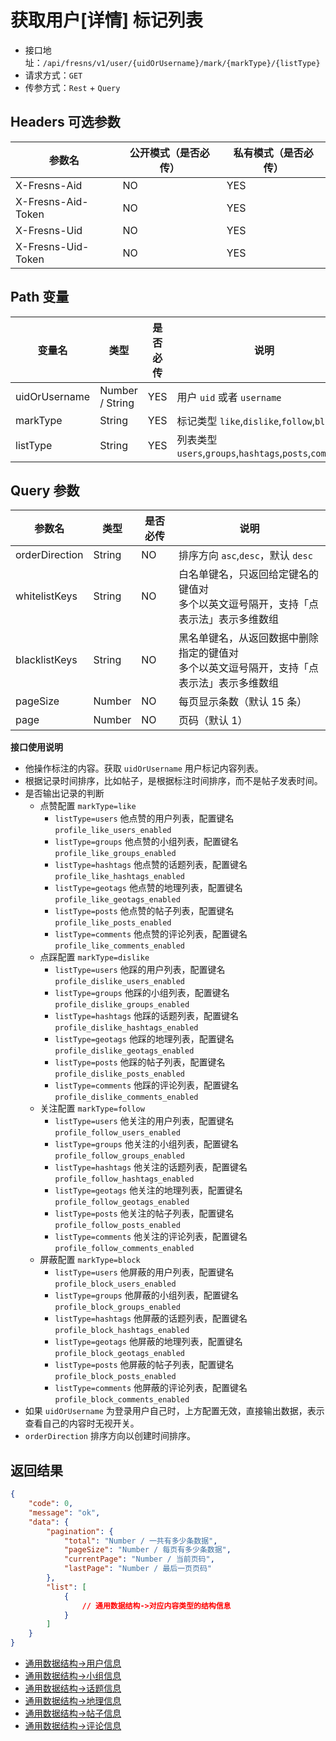 # 获取用户[详情] 标记列表

- 接口地址：`/api/fresns/v1/user/{uidOrUsername}/mark/{markType}/{listType}`
- 请求方式：`GET`
- 传参方式：`Rest` + `Query`

## Headers 可选参数

| 参数名 | 公开模式（是否必传） | 私有模式（是否必传） |
| --- | --- | --- |
| X-Fresns-Aid | NO | YES |
| X-Fresns-Aid-Token | NO | YES |
| X-Fresns-Uid | NO | YES |
| X-Fresns-Uid-Token | NO | YES |

## Path 变量

| 变量名 | 类型 | 是否必传 | 说明 |
| --- | --- | --- | --- |
| uidOrUsername | Number / String | YES | 用户 `uid` 或者 `username` |
| markType | String | YES | 标记类型 `like`,`dislike`,`follow`,`block` |
| listType | String | YES | 列表类型 `users`,`groups`,`hashtags`,`posts`,`comments` |

## Query 参数

| 参数名 | 类型 | 是否必传 | 说明 |
| --- | --- | --- | --- |
| orderDirection | String | NO | 排序方向 `asc`,`desc`，默认 `desc` |
| whitelistKeys | String | NO | 白名单键名，只返回给定键名的键值对<br>多个以英文逗号隔开，支持「点表示法」表示多维数组 |
| blacklistKeys | String | NO | 黑名单键名，从返回数据中删除指定的键值对<br>多个以英文逗号隔开，支持「点表示法」表示多维数组 |
| pageSize | Number | NO | 每页显示条数（默认 15 条） |
| page | Number | NO | 页码（默认 1） |

**接口使用说明**

- 他操作标注的内容。获取 `uidOrUsername` 用户标记内容列表。
- 根据记录时间排序，比如帖子，是根据标注时间排序，而不是帖子发表时间。
- 是否输出记录的判断
    - 点赞配置 `markType=like`
        - `listType=users` 他点赞的用户列表，配置键名 `profile_like_users_enabled`
        - `listType=groups` 他点赞的小组列表，配置键名 `profile_like_groups_enabled`
        - `listType=hashtags` 他点赞的话题列表，配置键名 `profile_like_hashtags_enabled`
        - `listType=geotags` 他点赞的地理列表，配置键名 `profile_like_geotags_enabled`
        - `listType=posts` 他点赞的帖子列表，配置键名 `profile_like_posts_enabled`
        - `listType=comments` 他点赞的评论列表，配置键名 `profile_like_comments_enabled`
    - 点踩配置 `markType=dislike`
        - `listType=users` 他踩的用户列表，配置键名 `profile_dislike_users_enabled`
        - `listType=groups` 他踩的小组列表，配置键名 `profile_dislike_groups_enabled`
        - `listType=hashtags` 他踩的话题列表，配置键名 `profile_dislike_hashtags_enabled`
        - `listType=geotags` 他踩的地理列表，配置键名 `profile_dislike_geotags_enabled`
        - `listType=posts` 他踩的帖子列表，配置键名 `profile_dislike_posts_enabled`
        - `listType=comments` 他踩的评论列表，配置键名 `profile_dislike_comments_enabled`
    - 关注配置 `markType=follow`
        - `listType=users` 他关注的用户列表，配置键名 `profile_follow_users_enabled`
        - `listType=groups` 他关注的小组列表，配置键名 `profile_follow_groups_enabled`
        - `listType=hashtags` 他关注的话题列表，配置键名 `profile_follow_hashtags_enabled`
        - `listType=geotags` 他关注的地理列表，配置键名 `profile_follow_geotags_enabled`
        - `listType=posts` 他关注的帖子列表，配置键名 `profile_follow_posts_enabled`
        - `listType=comments` 他关注的评论列表，配置键名 `profile_follow_comments_enabled`
    - 屏蔽配置 `markType=block`
        - `listType=users` 他屏蔽的用户列表，配置键名 `profile_block_users_enabled`
        - `listType=groups` 他屏蔽的小组列表，配置键名 `profile_block_groups_enabled`
        - `listType=hashtags` 他屏蔽的话题列表，配置键名 `profile_block_hashtags_enabled`
        - `listType=geotags` 他屏蔽的地理列表，配置键名 `profile_block_geotags_enabled`
        - `listType=posts` 他屏蔽的帖子列表，配置键名 `profile_block_posts_enabled`
        - `listType=comments` 他屏蔽的评论列表，配置键名 `profile_block_comments_enabled`
- 如果 `uidOrUsername` 为登录用户自己时，上方配置无效，直接输出数据，表示查看自己的内容时无视开关。
- `orderDirection` 排序方向以创建时间排序。

## 返回结果

```json
{
    "code": 0,
    "message": "ok",
    "data": {
        "pagination": {
            "total": "Number / 一共有多少条数据",
            "pageSize": "Number / 每页有多少条数据",
            "currentPage": "Number / 当前页码",
            "lastPage": "Number / 最后一页页码"
        },
        "list": [
            {
                // 通用数据结构->对应内容类型的结构信息
            }
        ]
    }
}
```

- [通用数据结构->用户信息](../../reference/data/user.md)
- [通用数据结构->小组信息](../../reference/data/group.md)
- [通用数据结构->话题信息](../../reference/data/hashtag.md)
- [通用数据结构->地理信息](../../reference/data/geotag.md)
- [通用数据结构->帖子信息](../../reference/data/post.md)
- [通用数据结构->评论信息](../../reference/data/comment.md)
